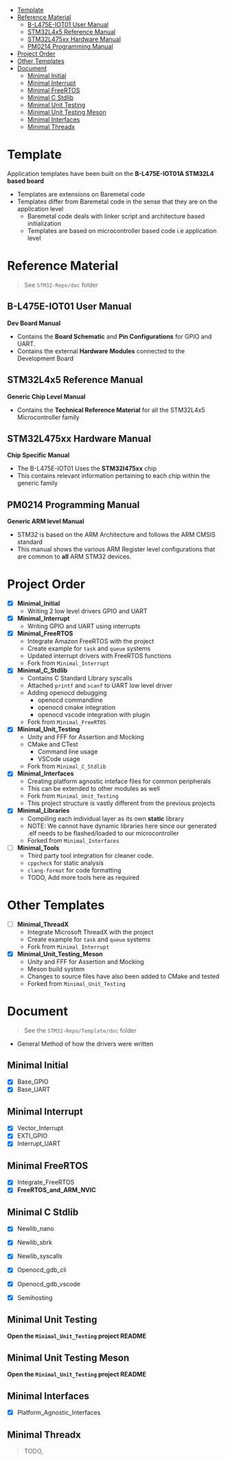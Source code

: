 - [Template](#template)
- [Reference Material](#reference-material)
  - [B-L475E-IOT01 User Manual](#b-l475e-iot01-user-manual)
  - [STM32L4x5 Reference Manual](#stm32l4x5-reference-manual)
  - [STM32L475xx Hardware Manual](#stm32l475xx-hardware-manual)
  - [PM0214 Programming Manual](#pm0214-programming-manual)
- [Project Order](#project-order)
- [Other Templates](#other-templates)
- [Document](#document)
  - [Minimal Initial](#minimal-initial)
  - [Minimal Interrupt](#minimal-interrupt)
  - [Minimal FreeRTOS](#minimal-freertos)
  - [Minimal C Stdlib](#minimal-c-stdlib)
  - [Minimal Unit Testing](#minimal-unit-testing)
  - [Minimal Unit Testing Meson](#minimal-unit-testing-meson)
  - [Minimal Interfaces](#minimal-interfaces)
  - [Minimal Threadx](#minimal-threadx)

# Template

Application templates have been built on the **B-L475E-IOT01A STM32L4 based board**

- Templates are extensions on Baremetal code
- Templates differ from Baremetal code in the sense that they are on the application level
  - Baremetal code deals with linker script and architecture based initialization
  - Templates are based on microcontroller based code i.e application level

# Reference Material 

> See `STM32-Repo/doc` folder

## B-L475E-IOT01 User Manual

**Dev Board Manual**

- Contains the **Board Schematic** and **Pin Configurations** for GPIO and UART.
- Contains the external **Hardware Modules** connected to the Development Board

## STM32L4x5 Reference Manual

**Generic Chip Level Manual**

- Contains the **Technical Reference Material** for all the STM32L4x5 Microcontroller family

## STM32L475xx Hardware Manual

**Chip Specific Manual**

- The B-L475E-IOT01 Uses the **STM32l475xx** chip
- This contains relevant information pertaining to each chip within the generic family

## PM0214 Programming Manual

**Generic ARM level Manual**

- STM32 is based on the ARM Architecture and follows the ARM CMSIS standard
- This manual shows the various ARM Register level configurations that are common to **all** ARM STM32 devices.

# Project Order

- [x] **Minimal_Initial**
  - Writing 2 low level drivers GPIO and UART
- [x] **Minimal_Interrupt**
  - Writing GPIO and UART using interrupts
- [x] **Minimal_FreeRTOS**
  - Integrate Amazon FreeRTOS with the project
  - Create example for `task` and `queue` systems
  - Updated interrupt drivers with FreeRTOS functions
  - Fork from `Minimal_Interrupt`
- [x] **Minimal_C_Stdlib**
  - Contains C Standard Library syscalls
  - Attached `printf` and `scanf` to UART low level driver 
  - Adding openocd debugging
    - openocd commandline
    - openocd cmake integration
    - openocd vscode integration with plugin
  - Fork from `Minimal_FreeRTOS`
- [x] **Minimal_Unit_Testing**
  - Unity and FFF for Assertion and Mocking
  - CMake and CTest
    - Command line usage
    - VSCode usage
  - Fork from `Minimal_C_Stdlib`
- [x] **Minimal_Interfaces**
  - Creating platform agnostic inteface files for common peripherals
  - This can be extended to other modules as well
  - Fork from `Minimal_Unit_Testing`
  - This project structure is vastly different from the previous projects
- [x] **Minimal_Libraries**
  - Compiling each individual layer as its own **static** library
  - NOTE: We cannot have dynamic libraries here since our generated .elf needs to be flashed/loaded to our microcontroller
  - Forked from `Minimal_Interfaces`
- [ ] **Minimal_Tools**
  - Third party tool integration for cleaner code.
  - `cppcheck` for static analysis
  - `clang-format` for code formatting
  - TODO, Add more tools here as required

# Other Templates

- [ ] **Minimal_ThreadX**
  - Integrate Microsoft ThreadX with the project
  - Create example for `task` and `queue` systems
  - Fork from `Minimal_Interrupt` 
- [x] **Minimal_Unit_Testing_Meson**
  - Unity and FFF for Assertion and Mocking
  - Meson build system
  - Changes to source files have also been added to CMake and tested
  - Forked from `Minimal_Unit_Testing`

# Document

> See the `STM32-Repo/Template/doc` folder

- General Method of how the drivers were written

## Minimal Initial

- [x] Base_GPIO
- [x] Base_UART

## Minimal Interrupt

- [x] Vector_Interrupt
- [x] EXTI_GPIO
- [x] Interrupt_UART

## Minimal FreeRTOS

- [x] Integrate_FreeRTOS
- [x] **FreeRTOS_and_ARM_NVIC**

## Minimal C Stdlib

- [x] Newlib_nano
- [x] Newlib_sbrk
- [x] Newlib_syscalls

- [x] Openocd_gdb_cli
- [x] Openocd_gdb_vscode
- [x] Semihosting

## Minimal Unit Testing

**Open the `Minimal_Unit_Testing` project README**

## Minimal Unit Testing Meson

**Open the `Minimal_Unit_Testing` project README**

## Minimal Interfaces

- [x] Platform_Agnostic_Interfaces

## Minimal Threadx

> TODO,

